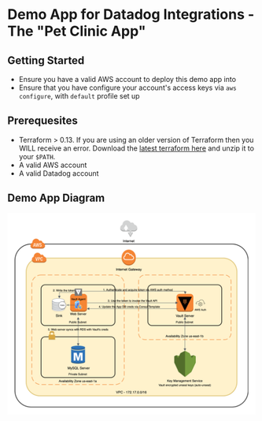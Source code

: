 # Demo App for Datadog Integrations - The "Pet Clinic App"
## Getting Started
* Ensure you have a valid AWS account to deploy this demo app into
* Ensure that you have configure your account's access keys via `aws configure`, with `default` profile set up

## Prerequesites
* Terraform > 0.13. If you are using an older version of Terraform then you WILL receive an error. Download the [latest terraform here](https://releases.hashicorp.com/terraform/) and unzip it to your `$PATH`.
* A valid AWS account
* A valid Datadog account

## Demo App Diagram

![Workshop Diagram](docs/img/Vault_Workshop_Diagram.png)
